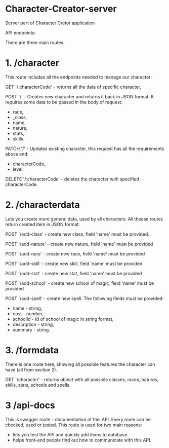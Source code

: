 # Character-Creator-server
Server part of Character Cretor application

API endpoints:

There are three main routes:

# 1. /character

This route includes all the endpoints needed to manage our character:

GET '/:characterCode' - returns all the data of specific character,

POST '/' - Creates new character and returns it back in JSON format. It requires some data to be passed in the body of request:
- race,
- _class,
- name,
- nature,
- stats,
- skills.

PATCH '/' - Updates existing character, this request has all the requirements above and:
- characterCode,
- level.

DELETE '/:characterCode' - deletes the character with specified characterCode.

# 2. /characterdata 

Lets you create more general data, used by all characters. All theese routes return created item in JSON format:

POST '/add-class' - create new class, field 'name' must be provided.

POST '/add-nature' - create new nature, field 'name' must be provided

POST '/add-race' - create new race, field 'name' must be provided

POST '/add-skill' - create new skill, field 'name' must be provided

POST '/add-stat' - create new stat, field 'name' must be provided

POST '/add-school' - create new school of magic, field 'name' must be provided

POST '/add-spell' - create new spell. The following fields must be provided:
- name - string,
- cost - number,
- schoolId - Id of school of magic in string format,
- description - string,
- summary - string.

# 3. /formdata

There is one route here, showing all possible features the character can have (all from section 2).

GET '/character' - returns object with all possible classes, races, natures, skills, stats, schools and spells.

# 3 /api-docs

This is swagger route - documentation of this API. Every route can be checked, used or tested. This route is used for two main reasons:
- lets you test the API and quickly add items to database.
- helps front-end people find out how to communicate with this API.
